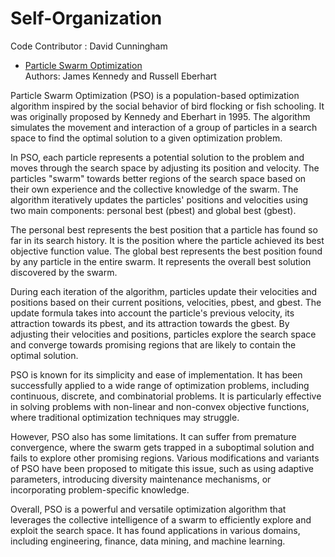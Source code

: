 Self-Organization
====
Code Contributor : David Cunningham
- [Particle Swarm Optimization](https://ieeexplore.ieee.org/document/488968)  
     Authors: James Kennedy and Russell Eberhart

Particle Swarm Optimization (PSO) is a population-based optimization algorithm inspired by the social behavior of bird flocking or fish schooling. It was originally proposed by Kennedy and Eberhart in 1995. The algorithm simulates the movement and interaction of a group of particles in a search space to find the optimal solution to a given optimization problem.

In PSO, each particle represents a potential solution to the problem and moves through the search space by adjusting its position and velocity. The particles "swarm" towards better regions of the search space based on their own experience and the collective knowledge of the swarm. The algorithm iteratively updates the particles' positions and velocities using two main components: personal best (pbest) and global best (gbest).

The personal best represents the best position that a particle has found so far in its search history. It is the position where the particle achieved its best objective function value. The global best represents the best position found by any particle in the entire swarm. It represents the overall best solution discovered by the swarm.

During each iteration of the algorithm, particles update their velocities and positions based on their current positions, velocities, pbest, and gbest. The update formula takes into account the particle's previous velocity, its attraction towards its pbest, and its attraction towards the gbest. By adjusting their velocities and positions, particles explore the search space and converge towards promising regions that are likely to contain the optimal solution.

PSO is known for its simplicity and ease of implementation. It has been successfully applied to a wide range of optimization problems, including continuous, discrete, and combinatorial problems. It is particularly effective in solving problems with non-linear and non-convex objective functions, where traditional optimization techniques may struggle.

However, PSO also has some limitations. It can suffer from premature convergence, where the swarm gets trapped in a suboptimal solution and fails to explore other promising regions. Various modifications and variants of PSO have been proposed to mitigate this issue, such as using adaptive parameters, introducing diversity maintenance mechanisms, or incorporating problem-specific knowledge.

Overall, PSO is a powerful and versatile optimization algorithm that leverages the collective intelligence of a swarm to efficiently explore and exploit the search space. It has found applications in various domains, including engineering, finance, data mining, and machine learning.
